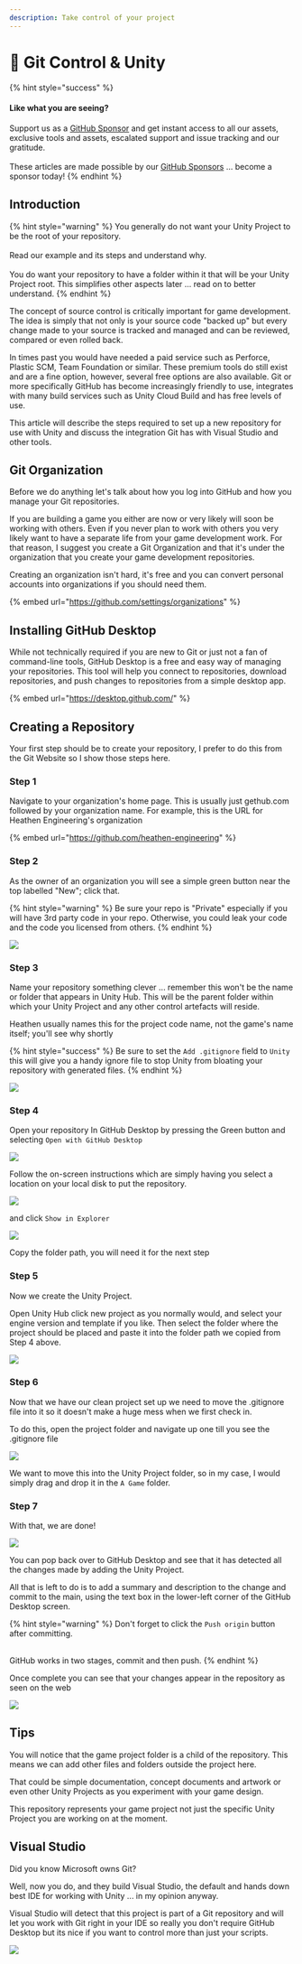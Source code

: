 ```yaml
---
description: Take control of your project
---
```


# 🛂 Git Control & Unity

{% hint style="success" %}
#### Like what you are seeing?

Support us as a [GitHub Sponsor](../../../where-to-buy/become-a-sponsor.md) and get instant access to all our assets, exclusive tools and assets, escalated support and issue tracking and our gratitude.\
\
These articles are made possible by our [GitHub Sponsors](../../../where-to-buy/become-a-sponsor.md) ... become a sponsor today!
{% endhint %}

## Introduction

{% hint style="warning" %}
You generally do not want your Unity Project to be the root of your repository.\
\
Read our example and its steps and understand why.\
\
You do want your repository to have a folder within it that will be your Unity Project root. This simplifies other aspects later ... read on to better understand.
{% endhint %}

The concept of source control is critically important for game development. The idea is simply that not only is your source code "backed up" but every change made to your source is tracked and managed and can be reviewed, compared or even rolled back.

In times past you would have needed a paid service such as Perforce, Plastic SCM, Team Foundation or similar. These premium tools do still exist and are a fine option, however, several free options are also available. Git or more specifically GitHub has become increasingly friendly to use, integrates with many build services such as Unity Cloud Build and has free levels of use.

This article will describe the steps required to set up a new repository for use with Unity and discuss the integration Git has with Visual Studio and other tools.

## Git Organization

Before we do anything let's talk about how you log into GitHub and how you manage your Git repositories.

If you are building a game you either are now or very likely will soon be working with others. Even if you never plan to work with others you very likely want to have a separate life from your game development work. For that reason, I suggest you create a Git Organization and that it's under the organization that you create your game development repositories.

Creating an organization isn't hard, it's free and you can convert personal accounts into organizations if you should need them.

{% embed url="https://github.com/settings/organizations" %}

## Installing GitHub Desktop

While not technically required if you are new to Git or just not a fan of command-line tools, GitHub Desktop is a free and easy way of managing your repositories. This tool will help you connect to repositories, download repositories, and push changes to repositories from a simple desktop app.

{% embed url="https://desktop.github.com/" %}

## Creating a Repository

Your first step should be to create your repository, I prefer to do this from the Git Website so I show those steps here.

### Step 1&#x20;

Navigate to your organization's home page. This is usually just gethub.com followed by your organization name. For example, this is the URL for Heathen Engineering's organization

{% embed url="https://github.com/heathen-engineering" %}

### Step 2

As the owner of an organization you will see a simple green button near the top labelled "New"; click that.

{% hint style="warning" %}
Be sure your repo is "Private" especially if you will have 3rd party code in your repo. Otherwise, you could leak your code and the code you licensed from others.
{% endhint %}

![](<../../../.gitbook/assets/image (183).png>)

### Step 3

Name your repository something clever ... remember this won't be the name or folder that appears in Unity Hub. This will be the parent folder within which your Unity Project and any other control artefacts will reside.

Heathen usually names this for the project code name, not the game's name itself; you'll see why shortly

{% hint style="success" %}
Be sure to set the `Add .gitignore` field to `Unity` this will give you a handy ignore file to stop Unity from bloating your repository with generated files.
{% endhint %}

![](<../../../.gitbook/assets/image (158).png>)

### Step 4

Open your repository In GitHub Desktop by pressing the Green button and selecting `Open with GitHub Desktop`

![](<../../../.gitbook/assets/image (170).png>)

Follow the on-screen instructions which are simply having you select a location on your local disk to put the repository.

![](<../../../.gitbook/assets/image (159).png>)

and click `Show in Explorer`

![](<../../../.gitbook/assets/image (171) (1).png>)

Copy the folder path, you will need it for the next step

### Step 5

Now we create the Unity Project.&#x20;

Open Unity Hub click new project as you normally would, and select your engine version and template if you like. Then select the folder where the project should be placed and paste it into the folder path we copied from Step 4 above.

![](<../../../.gitbook/assets/image (182).png>)

### Step 6

Now that we have our clean project set up we need to move the .gitignore file into it so it doesn't make a huge mess when we first check in.

To do this, open the project folder and navigate up one till you see the .gitignore file

![](<../../../.gitbook/assets/image (167).png>)

We want to move this into the Unity Project folder, so in my case, I would simply drag and drop it in the `A Game` folder.

### Step 7

With that, we are done!

![](<../../../.gitbook/assets/image (180).png>)

You can pop back over to GitHub Desktop and see that it has detected all the changes made by adding the Unity Project.

All that is left to do is to add a summary and description to the change and commit to the main, using the text box in the lower-left corner of the GitHub Desktop screen.

{% hint style="warning" %}
Don't forget to click the `Push origin` button after committing.

\
GitHub works in two stages, commit and then push.
{% endhint %}

Once complete you can see that your changes appear in the repository as seen on the web

![](<../../../.gitbook/assets/image (184).png>)

## Tips

You will notice that the game project folder is a child of the repository. This means we can add other files and folders outside the project here.

That could be simple documentation, concept documents and artwork or even other Unity Projects as you experiment with your game design.

This repository represents your game project not just the specific Unity Project you are working on at the moment.

## Visual Studio

Did you know Microsoft owns Git?

Well, now you do, and they build Visual Studio, the default and hands down best IDE for working with Unity ... in my opinion anyway.

Visual Studio will detect that this project is part of a Git repository and will let you work with Git right in your IDE so really you don't require GitHub Desktop but its nice if you want to control more than just your scripts.

![](<../../../.gitbook/assets/image (168).png>)

